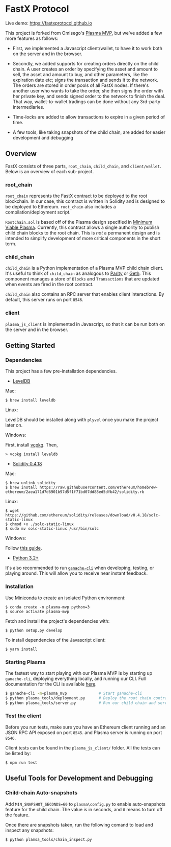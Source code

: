 # FastX Protocol

Live demo: https://fastxprotocol.github.io

This project is forked from Omisego's [Plasma MVP](https://github.com/omisego/plasma-mvp), but we've added a few more features as follows: 

* First, we implemented a Javascript client/wallet, to have it to work both on the server and in the browser.

* Secondly, we added supports for creating orders directly on the child chain. A user creates an order by specifying the asset and amount to sell, the asset and amount to buy, and other parameters, like the expiration date etc; signs the transaction and sends it to the network. The orders are stored in order pools of all FastX nodes. If there's another user who wants to take the order, she then signs the order with her private key, and sends signed order to the network to finish the deal. That way, wallet-to-wallet tradings can be done without any 3rd-party intermediaries.

* Time-locks are added to allow transactions to expire in a given period of time.

* A few tools, like taking snapshots of the child chain, are added for easier development and debugging

## Overview

FastX consists of three parts, `root_chain`, `child_chain`, and `client/wallet`. Below is an overview of each sub-project.

### root_chain

`root_chain` represents the FastX contract to be deployed to the root blockchain. In our case, this contract is written in Solidity and is designed to be deployed to Ethereum. `root_chain` also includes a compilation/deployment script. 

`RootChain.sol` is based off of the Plasma design specified in [Minimum Viable Plasma](https://ethresear.ch/t/minimal-viable-plasma/426). Currently, this contract allows a single authority to publish child chain blocks to the root chain. This is *not* a permanent design and is intended to simplify development of more critical components in the short term. 

### child_chain

`child_chain` is a Python implementation of a Plasma MVP child chain client. It's useful to think of `child_chain` as analogous to [Parity](https://www.parity.io) or [Geth](https://geth.ethereum.org). This component manages a store of `Blocks` and `Transactions` that are updated when events are fired in the root contract.

`child_chain` also contains an RPC server that enables client interactions. By default, this server runs on port `8546`. 

### client

`plasma_js_client` is implemented in Javascript, so that it can be run both on the server and in the browser.


## Getting Started

### Dependencies

This project has a few pre-installation dependencies.

- [LevelDB](https://github.com/google/leveldb)

Mac:
```
$ brew install leveldb
```

Linux:

LevelDB should be installed along with `plyvel` once you make the project later on.

Windows:

First, install [vcpkg](https://github.com/Microsoft/vcpkg). Then,

```
> vcpkg install leveldb
```

- [Solidity 0.4.18](https://github.com/ethereum/solidity/releases/tag/v0.4.18)

Mac:
```
$ brew unlink solidity
$ brew install https://raw.githubusercontent.com/ethereum/homebrew-ethereum/2aea171d7d6901b97d5f1f71bd07dd88ed5dfb42/solidity.rb
```

Linux:
```
$ wget https://github.com/ethereum/solidity/releases/download/v0.4.18/solc-static-linux
$ chmod +x ./solc-static-linux
$ sudo mv solc-static-linux /usr/bin/solc
```

Windows:

Follow [this guide](https://solidity.readthedocs.io/en/v0.4.21/installing-solidity.html#prerequisites-windows).

- [Python 3.2+](https://www.python.org/downloads/)

It's also recommended to run [`ganache-cli`](https://github.com/trufflesuite/ganache-cli) when developing, testing, or playing around. This will allow you to receive near instant feedback.

### Installation

Use [Miniconda](https://conda.io/miniconda.html) to create an isolated Python environment:

    $ conda create -n plasma-mvp python=3
    $ source activate plasma-mvp

Fetch and install the project's dependencies with:

    $ python setup.py develop

To install dependencies of the Javascript client:

    $ yarn install


### Starting Plasma

The fastest way to start playing with our Plasma MVP is by starting up `ganache-cli`, deploying everything locally, and running our CLI. Full documentation for the CLI is available [here](#cli-documentation).

```bash
$ ganache-cli -m=plasma_mvp              # Start ganache-cli
$ python plasma_tools/deployment.py      # Deploy the root chain contract
$ python plasma_tools/server.py          # Run our child chain and server
```

### Test the client

Before you run tests, make sure you have an Ethereum client running and an JSON RPC API exposed on port `8545`. and Plasma server is running on port `8546`.

Client tests can be found in the `plasma_js_client/` folder. All the tests can be listed by:

    $ npm run test


## Useful Tools for Development and Debugging

### Child-chain Auto-snapshots

Add `MIN_SNAPSHOT_SECONDS=60` to `plasma\config.py` to enable auto-snapshots feature for the child chain. The value is in seconds, and `0` means to turn off the feature.

Once there are snapshots taken, run the following comand to load and inspect any snapshots:

    $ python plamsa_tools/chain_inspect.py
    
